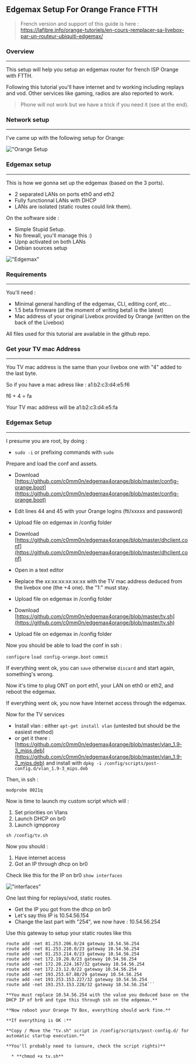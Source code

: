 ## Edgemax Setup For Orange France FTTH

> French version and support of this guide is here
 : https://lafibre.info/orange-tutoriels/en-cours-remplacer-sa-livebox-par-un-routeur-ubiquiti-edgemax/

### Overview
***
This setup will help you setup an edgemax router for french ISP Orange with
FTTH.

Following this tutorial you'll have internet and tv working including replays
and vod. Other services like gaming, radios are also reported to work.

> Phone will not work but we have a trick if you need it (see at the end).

### Network setup
***

I've came up with the following setup for Orange:

!["Orange Setup](http://community.ubnt.com/t5/image/serverpage/image-id/25010i86619C9E81B7169F/image-size/original?v=mpbl-1&px=-1 "Orange Setup")



### Edgemax setup
***

This is how we gonna set up the edgemax (based on the 3 ports).

  * 2 separated LANs on ports eth0 and eth2
  * Fully functionnal LANs with DHCP
  * LANs are isolated (static routes could link them).

On the software side :

  * Simple Stupid Setup.
  * No firewall, you'll manage this :)
  * Upnp activated on both LANs
  * Debian sources setup

!["Edgemax"](https://www.evernote.com/shard/s1/sh/54cd76a2-d198-4e8b-9a35-f8003a77301e/c51966d58cc33ca732cf2b4d599dfc87/deep/0/edgerouter-lite-1.jpg)

### Requirements
***

You'll need :

  * Minimal general handling of the edgemax, CLI, editing conf, etc...
  * 1.5 beta firmware (at the moment of writing beta1 is the latest)
  * Mac address of your original Livebox provided by Orange (written on the back of the Livebox)

All files used for this tutorial are available in the github repo.

### Get your TV mac Address
***

You TV mac address is the same than your livebox one with "4" added to the
last byte.

So if you have a mac adress like : a1:b2:c3:d4:e5:f6

f6 + 4 = fa

Your TV mac address will be a1:b2:c3:d4:e5:fa

### Edgemax Setup
***

I presume you are root, by doing :

  * `sudo -i` or prefixing commands with `sudo`

Prepare and load the conf and assets.

  * Download [https://github.com/c0mm0n/edgemax4orange/blob/master/config-orange.boot](https://github.com/c0mm0n/edgemax4orange/blob/master/config-orange.boot)
  * Edit lines 44 and 45 with your Orange logins (fti/xxxxx and password)
  * Upload file on edgemax in /config folder


  * Download [https://github.com/c0mm0n/edgemax4orange/blob/master/dhclient.conf](https://github.com/c0mm0n/edgemax4orange/blob/master/dhclient.conf)
  * Open in a text editor
  * Replace the xx:xx:xx:xx:xx:xx with the TV mac address deduced from the livebox one (the +4 one). the "1:" must stay.
  * Upload file on edgemax in /config folder


  * Download [https://github.com/c0mm0n/edgemax4orange/blob/master/tv.sh](https://github.com/c0mm0n/edgemax4orange/blob/master/tv.sh)
  * Upload file on edgemax in /config folder


Now you should be able to load the conf in ssh :

`configure`
`load config-orange.boot`
`commit`

If everything went ok, you can `save` otherwise `discard` and start again,
something's wrong.

Now it's time to plug ONT on port eth1, your LAN on eth0 or eth2, and reboot
the edgemax.

If everything went ok, you now have Internet access through the edgemax.

Now for the TV services

  * Install vlan : either `apt-get install vlan` (untested but should be the easiest method)
  * or get it there : [https://github.com/c0mm0n/edgemax4orange/blob/master/vlan_1.9-3_mips.deb](https://github.com/c0mm0n/edgemax4orange/blob/master/vlan_1.9-3_mips.deb) and install with `dpkg -i /config/scripts/post-config.d/vlan_1.9-3_mips.deb`

Then, in ssh :

`modprobe 8021q`


Now is time to launch my custom script which will :

  1. Set priorities on Vlans
  2. Launch DHCP on br0
  3. Launch igmpproxy

`sh /config/tv.sh`

Now you should :

  1. Have internet access
  2. Got an IP through dhcp on br0

Check like this for the IP on br0 `show interfaces`

!["interfaces"](https://www.evernote.com/shard/s1/sh/e6e3c4ab-15b5-43a4-ac30-2e29316400c3/8df6f38e2c8807482d576f56658f641c/deep/0/jb---ssh---80-24-et-jb---ssh---239-73.png)

One last thing for replays/vod, static routes.

  * Get the IP you got from the dhcp on br0
  * Let's say this IP is 10.54.56.154
  * Change the last part with "254", we now have : 10.54.56.254

Use this gateway to setup your static routes like this 

```route add -net 80.10.117.120/31 gateway 10.54.56.254
route add -net 81.253.206.0/24 gateway 10.54.56.254
route add -net 81.253.210.0/23 gateway 10.54.56.254
route add -net 81.253.214.0/23 gateway 10.54.56.254
route add -net 172.19.20.0/23 gateway 10.54.56.254
route add -net 172.20.224.167/32 gateway 10.54.56.254
route add -net 172.23.12.0/22 gateway 10.54.56.254
route add -net 193.253.67.88/29 gateway 10.54.56.254
route add -net 193.253.153.227/32 gateway 10.54.56.254
route add -net 193.253.153.228/32 gateway 10.54.56.254```

**You must replace 10.54.56.254 with the value you deduced base on the DHCP IP of br0 and type this through ssh on the edgemax.**

**Now reboot your Orange TV Box, everything should work fine.**

**If everything is OK :**

**Copy / Move the "tv.sh" script in /config/scripts/post-config.d/ for automatic startup execution.**

**You'll probably need to (unsure, check the script rights)**

  * **chmod +x tv.sh**

